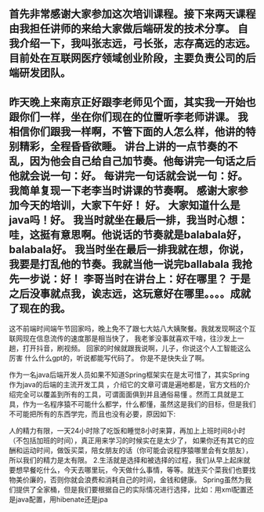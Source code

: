###
首先非常感谢大家参加这次培训课程。接下来两天课程由我担任讲师的来给大家做后端研发的技术分享。
自我介绍一下，我叫张志远，弓长张，志存高远的志远。
目前处在互联网医疗领域创业阶段，主要负责公司的后端研发团队。
---
昨天晚上来南京正好跟李老师见个面，其实我一开始也跟你们一样，坐在你们现在的位置听李老师讲课。
我相信你们跟我一样啊，不管下面的人怎么样，他讲的特别精彩，全程昏昏欲睡。
讲台上讲的一点节奏的不乱，因为他会自己给自己加节奏。他每讲完一句话之后他就会说一句：好。
每讲完一句话就会说一句：好。我简单复现一下老李当时讲课的节奏啊。
感谢大家参加今天的培训，大家下午好！ 好。
大家知道什么是java吗！好。
我当时就坐在最后一排，我当时心想：哇，这挺有意思啊。他说话的节奏就是balabala好，balabala好。
我当时坐在最后一排我就在想，你说，我要是打乱他的节奏。我就当他一说完ballabala
我抢先一步说：好！
李哥当时在讲台上：好在哪里？
于是之后没事就点我，诶志远，这玩意好在哪里。。。。成就了现在的我。
---
这不前端时间端午节回家吗，晚上免不了跟七大姑八大姨聚餐。我就发现啊这个互联网现在信息流传的速度那是相当快了，
我老爹没事就喜欢干啥，往沙发上一趟，打开抖音，刷视频。
回家的时候就跟我说啊，儿子，你说这个人工智能这么厉害 什么什么gpt的，听说都能写代码了。
你是不是快失业了啊。

作为一名java后端开发人员如果不知道Spring框架实在是太可惜了，其实Spring作为java的后端的主流开发工具
，介绍它的文章可谓是遍地都是，官方文档的介绍完全可以覆盖到所有的工具，可谓面面俱到并且通俗易懂
。然而工具就是工具，作为一名程序猿不可能什么都学，什么都懂，虽然这是我们的目标，但是我们不可能把所有的东西学完，而且也没有必要，原因如下:

人的精力有限，一天24小时除了吃饭和睡觉8小时来算，再加上上班时间8小时（不包括加班的时间），真正用来学习的时候实在是太少了，
如果你还有其它的应酬和运动时间，做饭买菜，陪女朋友的话（你可能会说程序猿哪里会有女朋友），所以我们的精力是太有限。
2.生活就是选择和被选择的过程，我们从早上起床就要想早餐吃什么，今天去哪里玩，今天做什么事情，等等。就连买个菜我们也要找物美价廉的，否则你就会浪费和消耗自己的时间，金钱和健康。
Spring虽然为我们提供了全家桶，但是我们要根据自己的实际情况进行选择，比如：用xml配置还是java配置，用hibenate还是jpa